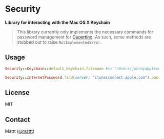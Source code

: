 # Security
**Library for interacting with the Mac OS X Keychain**

> This library currently only implements the necessary commands for password management for [Cupertino](https://github.com/mattt/cupertino). As such, some methods are stubbed out to raise `NotImplementedError`.

## Usage

```ruby
Security::Keychain::default_keychain.filename #=> "/Users/johnnyappleseed/Library/Keychains/login.keychain"

Security::InternetPassword.find(server: "itunesconnect.apple.com").password #=> "p4ssw0rd"
```

## License

MIT

## Contact

Mattt ([@mattt](https://twitter.com/mattt))
